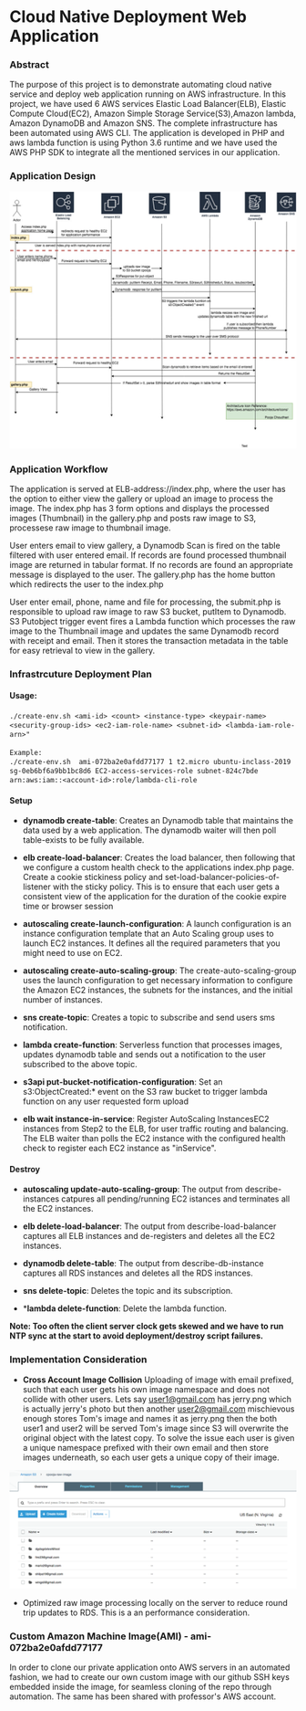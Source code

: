 # Cloud Native Deployment Web Application

### Abstract
The purpose of this project is to demonstrate automating cloud native service and deploy web application running on AWS infrastructure. In this project, we have used 6 AWS services Elastic Load Balancer(ELB), Elastic Compute Cloud(EC2), Amazon Simple Storage Service(S3),Amazon lambda, Amazon DynamoDB and Amazon SNS. The complete infrastructure has been automated using AWS CLI. The application is developed in PHP and aws lambda function is using Python 3.6 runtime and we have used the AWS PHP SDK to integrate all the mentioned services in our application. 


### Application Design
![Cloud Computing Design](images/MP2-Cloud-Computing-Architecture-Diagram.jpg "MP2Design")


### Application Workflow
The application is served at ELB-address://index.php, where the user has the option to either view the gallery or upload an image to process the image. The index.php has 3 form options and displays the processed images (Thumbnail) in the gallery.php and posts raw image to S3, processese raw image to thumbnail image. 

User enters email to view gallery, a Dynamodb Scan is fired on the table filtered with user entered email. If records are found processed thumbnail image are returned in tabular format. If no records are found an appropriate message is displayed to the user. The gallery.php has the home button which redirects the user to the index.php

User enter email, phone, name and file for processing, the submit.php is responsible to upload raw image to raw S3 bucket, putItem to Dynamodb. S3 Putobject trigger event fires a Lambda function which processes the raw image to the Thumbnail image and updates the same Dynamodb record with receipt and email. Then it stores the transaction metadata in the table for easy retrieval to view in the gallery.


### Infrastrcuture Deployment Plan
#### Usage: 
    ./create-env.sh <ami-id> <count> <instance-type> <keypair-name> <security-group-ids> <ec2-iam-role-name> <subnet-id> <lambda-iam-role-arn>"

    Example:
    ./create-env.sh  ami-072ba2e0afdd77177 1 t2.micro ubuntu-inclass-2019 sg-0eb6bf6a9bb1bc8d6 EC2-access-services-role subnet-824c7bde arn:aws:iam::<account-id>:role/lambda-cli-role

#### Setup

- **dynamodb create-table**: Creates an Dynamodb table that maintains the data used by a web application. The dynamodb waiter will then poll table-exists to be fully available.

- **elb create-load-balancer**: Creates the load balancer, then following that we configure a custom health check to the applications index.php page. Create a cookie stickiness policy and set-load-balancer-policies-of-listener with the sticky policy. This is to ensure that each user gets a consistent view of the application for the duration of the cookie expire time or browser session

- **autoscaling create-launch-configuration**: A launch configuration is an instance configuration template that an Auto Scaling group uses to launch EC2 instances. It defines all the required parameters that you might need to use on EC2.

- **autoscaling create-auto-scaling-group**: The create-auto-scaling-group uses the launch configuration to get necessary information to configure the Amazon EC2 instances, the subnets for the instances, and the initial number of instances.

- **sns create-topic**: Creates a topic to subscribe and send users sms notification.

- **lambda create-function**: Serverless function that processes images, updates dynamodb table and sends out a notification to the user subscribed to the above topic.

- **s3api put-bucket-notification-configuration**: Set an s3:ObjectCreated:* event on the S3 raw bucket to trigger lambda function on any user requested form upload

- **elb wait instance-in-service**: Register AutoScaling InstancesEC2 instances from Step2 to the ELB, for user traffic routing and balancing. The ELB waiter than polls the EC2 instance with the configured health check to register each EC2 instance as "inService".


#### Destroy
- **autoscaling update-auto-scaling-group**: 
The output from describe-instances catpures all pending/running EC2 istances and terminates all the EC2 instances.

- **elb delete-load-balancer**: The output from describe-load-balancer captures all ELB instances and de-registers and deletes all the EC2 instances.

- **dynamodb delete-table**: The output from describe-db-instance captures all RDS instances and deletes all the RDS instances.

- **sns delete-topic**: Deletes the topic and its subscription. 

- ***lambda delete-function**: Delete the lambda function.

**Note: Too often the client server clock gets skewed and we have to run NTP sync at the start to avoid deployment/destroy script failures.**


### Implementation Consideration

 - **Cross Account Image Collision** Uploading of image with email prefixed, such that each user gets his own image namespace and does not collide with other users. Lets say user1@gmail.com has jerry.png which is actually jerry's photo but then another user2@gmail.com mischievous enough stores Tom's image and names it as jerry.png then the both user1 and user2 will be served Tom's image since S3 will overwrite the original object with the latest copy. To solve the issue each user is given a unique namespace prefixed with their own email and then store images underneath, so each user gets a unique copy of their image.

 ![Cloud Computing Design](images/S3-User-Unique-Namespace.png "Design2")

 - Optimized raw image processing locally on the server to reduce round trip updates to RDS. This is a an performance consideration.


 ### Custom Amazon Machine Image(AMI) - ami-072ba2e0afdd77177
In order to clone our private application onto AWS servers in an automated fashion, we had to create our own custom image with our github SSH keys embedded inside the image, for seamless cloning of the repo through automation. The same has been shared with professor's AWS account.